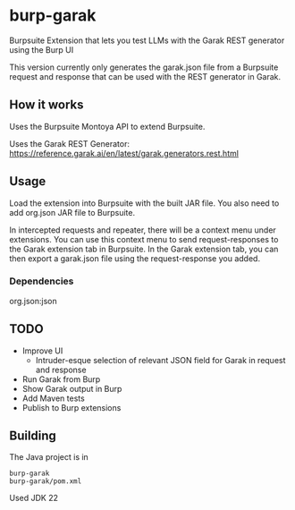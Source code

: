 # burp-garak
Burpsuite Extension that lets you test LLMs with the Garak REST generator using the Burp UI

This version currently only generates the garak.json file from a Burpsuite request and response that can be used with the REST generator in Garak.

## How it works
Uses the Burpsuite Montoya API to extend Burpsuite.

Uses the Garak REST Generator: https://reference.garak.ai/en/latest/garak.generators.rest.html

## Usage
Load the extension into Burpsuite with the built JAR file. You also need to add org.json JAR file to Burpsuite.

In intercepted requests and repeater, there will be a context menu under extensions.
You can use this context menu to send request-responses to the Garak extension tab in Burpsuite.
In the Garak extension tab, you can then export a garak.json file using the request-response you added.

### Dependencies
org.json:json

## TODO
- Improve UI 
  - Intruder-esque selection of relevant JSON field for Garak in request and response
- Run Garak from Burp
- Show Garak output in Burp
- Add Maven tests
- Publish to Burp extensions

## Building
The Java project is in
```
burp-garak
burp-garak/pom.xml
```

Used JDK 22

